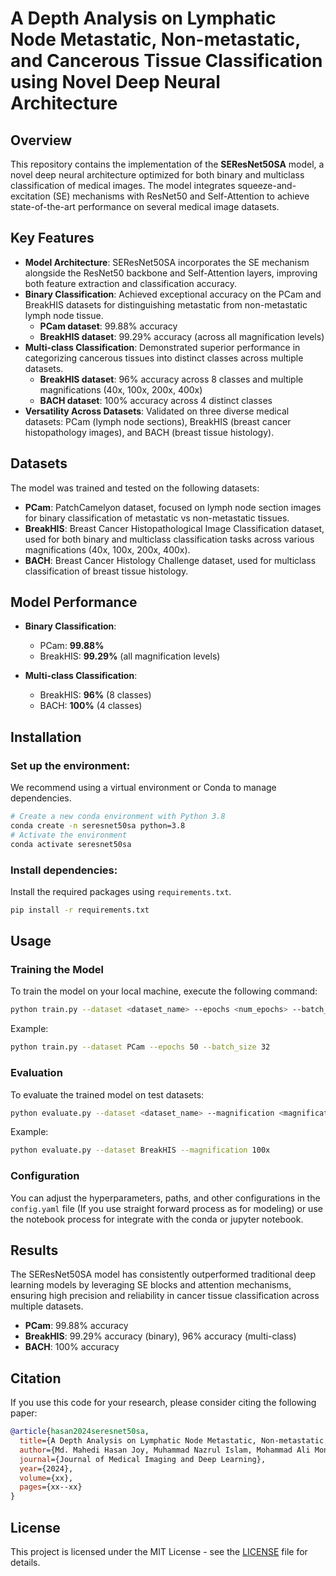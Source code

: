 # A Depth Analysis on Lymphatic Node Metastatic, Non-metastatic, and Cancerous Tissue Classification using Novel Deep Neural Architecture

## Overview

This repository contains the implementation of the **SEResNet50SA** model, a novel deep neural architecture optimized for both binary and multiclass classification of medical images. The model integrates squeeze-and-excitation (SE) mechanisms with ResNet50 and Self-Attention to achieve state-of-the-art performance on several medical image datasets.

## Key Features

- **Model Architecture**: SEResNet50SA incorporates the SE mechanism alongside the ResNet50 backbone and Self-Attention layers, improving both feature extraction and classification accuracy.
- **Binary Classification**: Achieved exceptional accuracy on the PCam and BreakHIS datasets for distinguishing metastatic from non-metastatic lymph node tissue.
  - **PCam dataset**: 99.88% accuracy
  - **BreakHIS dataset**: 99.29% accuracy (across all magnification levels)
- **Multi-class Classification**: Demonstrated superior performance in categorizing cancerous tissues into distinct classes across multiple datasets.
  - **BreakHIS dataset**: 96% accuracy across 8 classes and multiple magnifications (40x, 100x, 200x, 400x)
  - **BACH dataset**: 100% accuracy across 4 distinct classes
- **Versatility Across Datasets**: Validated on three diverse medical datasets: PCam (lymph node sections), BreakHIS (breast cancer histopathology images), and BACH (breast tissue histology).

## Datasets

The model was trained and tested on the following datasets:
- **PCam**: PatchCamelyon dataset, focused on lymph node section images for binary classification of metastatic vs non-metastatic tissues.
- **BreakHIS**: Breast Cancer Histopathological Image Classification dataset, used for both binary and multiclass classification tasks across various magnifications (40x, 100x, 200x, 400x).
- **BACH**: Breast Cancer Histology Challenge dataset, used for multiclass classification of breast tissue histology.

## Model Performance

- **Binary Classification**:
  - PCam: **99.88%**
  - BreakHIS: **99.29%** (all magnification levels)
  
- **Multi-class Classification**:
  - BreakHIS: **96%** (8 classes)
  - BACH: **100%** (4 classes)

## Installation

### Set up the environment:

We recommend using a virtual environment or Conda to manage dependencies.

```bash
# Create a new conda environment with Python 3.8
conda create -n seresnet50sa python=3.8
# Activate the environment
conda activate seresnet50sa
```

### Install dependencies:

Install the required packages using `requirements.txt`.

```bash
pip install -r requirements.txt
```

## Usage

### Training the Model

To train the model on your local machine, execute the following command:

```bash
python train.py --dataset <dataset_name> --epochs <num_epochs> --batch_size <batch_size> --magnification <magnification_level>
```

Example:

```bash
python train.py --dataset PCam --epochs 50 --batch_size 32
```

### Evaluation

To evaluate the trained model on test datasets:

```bash
python evaluate.py --dataset <dataset_name> --magnification <magnification_level>
```

Example:

```bash
python evaluate.py --dataset BreakHIS --magnification 100x
```

### Configuration

You can adjust the hyperparameters, paths, and other configurations in the `config.yaml` file (If you use straight forward process as for modeling) or use the notebook process for integrate with the conda or jupyter notebook.

## Results

The SEResNet50SA model has consistently outperformed traditional deep learning models by leveraging SE blocks and attention mechanisms, ensuring high precision and reliability in cancer tissue classification across multiple datasets.

- **PCam**: 99.88% accuracy
- **BreakHIS**: 99.29% accuracy (binary), 96% accuracy (multi-class)
- **BACH**: 100% accuracy

## Citation

If you use this code for your research, please consider citing the following paper:

```bibtex
@article{hasan2024seresnet50sa,
  title={A Depth Analysis on Lymphatic Node Metastatic, Non-metastatic, and Cancerous Tissue Classification using Novel Deep Neural Architecture},
  author={Md. Mahedi Hasan Joy, Muhammad Nazrul Islam, Mohammad Ali Moni, Yasushi Inoguchi, Faiz Al Faisal},
  journal={Journal of Medical Imaging and Deep Learning},
  year={2024},
  volume={xx},
  pages={xx--xx}
}
```

## License

This project is licensed under the MIT License - see the [LICENSE](LICENSE) file for details.
